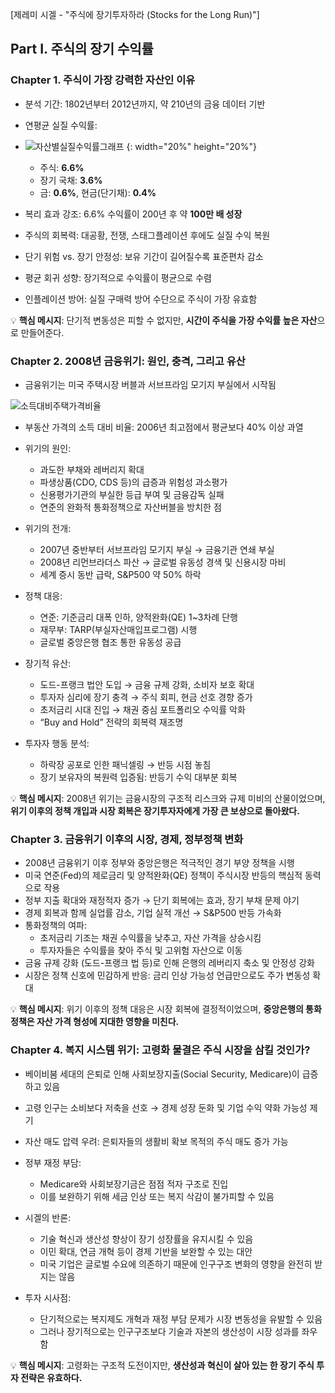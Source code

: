 [제레미 시겔 - "주식에 장기투자하라 (Stocks for the Long Run)"]

## Part I. 주식의 장기 수익률

### Chapter 1. 주식이 가장 강력한 자산인 이유
- 분석 기간: 1802년부터 2012년까지, 약 210년의 금융 데이터 기반
- 연평균 실질 수익률:
- ![자산별실질수익률그래프](https://github.com/user-attachments/assets/01d1cba0-ecb1-439a-bd54-e56c73e1f633) {: width="20%" height="20%"}
  - 주식: **6.6%**
  - 장기 국채: **3.6%**
  - 금: **0.6%**, 현금(단기채): **0.4%**

- 복리 효과 강조: 6.6% 수익률이 200년 후 약 **100만 배 성장**
- 주식의 회복력: 대공황, 전쟁, 스태그플레이션 후에도 실질 수익 복원
- 단기 위험 vs. 장기 안정성: 보유 기간이 길어질수록 표준편차 감소

- 평균 회귀 성향: 장기적으로 수익률이 평균으로 수렴
- 인플레이션 방어: 실질 구매력 방어 수단으로 주식이 가장 유효함

💡 **핵심 메시지**: 단기적 변동성은 피할 수 없지만, **시간이 주식을 가장 수익률 높은 자산**으로 만들어준다.

### Chapter 2. 2008년 금융위기: 원인, 충격, 그리고 유산
- 금융위기는 미국 주택시장 버블과 서브프라임 모기지 부실에서 시작됨
  
![소득대비주택가격비율](https://github.com/user-attachments/assets/15762f35-7ae1-4712-8fdb-92d604efe26e)
- 부동산 가격의 소득 대비 비율: 2006년 최고점에서 평균보다 40% 이상 과열
- 위기의 원인:
  - 과도한 부채와 레버리지 확대
  - 파생상품(CDO, CDS 등)의 급증과 위험성 과소평가
  - 신용평가기관의 부실한 등급 부여 및 금융감독 실패
  - 연준의 완화적 통화정책으로 자산버블을 방치한 점

- 위기의 전개:
  - 2007년 중반부터 서브프라임 모기지 부실 → 금융기관 연쇄 부실
  - 2008년 리먼브라더스 파산 → 글로벌 유동성 경색 및 신용시장 마비
  - 세계 증시 동반 급락, S&P500 약 50% 하락

- 정책 대응:
  - 연준: 기준금리 대폭 인하, 양적완화(QE) 1~3차례 단행
  - 재무부: TARP(부실자산매입프로그램) 시행
  - 글로벌 중앙은행 협조 통한 유동성 공급

- 장기적 유산:
  - 도드-프랭크 법안 도입 → 금융 규제 강화, 소비자 보호 확대
  - 투자자 심리에 장기 충격 → 주식 회피, 현금 선호 경향 증가
  - 초저금리 시대 진입 → 채권 중심 포트폴리오 수익률 악화
  - “Buy and Hold” 전략의 회복력 재조명

- 투자자 행동 분석:
  - 하락장 공포로 인한 패닉셀링 → 반등 시점 놓침
  - 장기 보유자의 복원력 입증됨: 반등기 수익 대부분 회복

💡 **핵심 메시지**: 2008년 위기는 금융시장의 구조적 리스크와 규제 미비의 산물이었으며, **위기 이후의 정책 개입과 시장 회복은 장기투자자에게 가장 큰 보상으로 돌아왔다.**

### Chapter 3. 금융위기 이후의 시장, 경제, 정부정책 변화
- 2008년 금융위기 이후 정부와 중앙은행은 적극적인 경기 부양 정책을 시행
- 미국 연준(Fed)의 제로금리 및 양적완화(QE) 정책이 주식시장 반등의 핵심적 동력으로 작용
- 정부 지출 확대와 재정적자 증가 → 단기 회복에는 효과, 장기 부채 문제 야기
- 경제 회복과 함께 실업률 감소, 기업 실적 개선 → S&P500 반등 가속화
- 통화정책의 여파:
  - 초저금리 기조는 채권 수익률을 낮추고, 자산 가격을 상승시킴
  - 투자자들은 수익률을 찾아 주식 및 고위험 자산으로 이동
- 금융 규제 강화 (도드-프랭크 법 등)로 인해 은행의 레버리지 축소 및 안정성 강화
- 시장은 정책 신호에 민감하게 반응: 금리 인상 가능성 언급만으로도 주가 변동성 확대

💡 **핵심 메시지**: 위기 이후의 정책 대응은 시장 회복에 결정적이었으며, **중앙은행의 통화정책은 자산 가격 형성에 지대한 영향을 미친다.**

### Chapter 4. 복지 시스템 위기: 고령화 물결은 주식 시장을 삼킬 것인가?
- 베이비붐 세대의 은퇴로 인해 사회보장지출(Social Security, Medicare)이 급증하고 있음
- 고령 인구는 소비보다 저축을 선호 → 경제 성장 둔화 및 기업 수익 약화 가능성 제기
- 자산 매도 압력 우려: 은퇴자들의 생활비 확보 목적의 주식 매도 증가 가능

- 정부 재정 부담:
  - Medicare와 사회보장기금은 점점 적자 구조로 진입
  - 이를 보완하기 위해 세금 인상 또는 복지 삭감이 불가피할 수 있음

- 시겔의 반론:
  - 기술 혁신과 생산성 향상이 장기 성장률을 유지시킬 수 있음
  - 이민 확대, 연금 개혁 등이 경제 기반을 보완할 수 있는 대안
  - 미국 기업은 글로벌 수요에 의존하기 때문에 인구구조 변화의 영향을 완전히 받지는 않음

- 투자 시사점:
  - 단기적으로는 복지제도 개혁과 재정 부담 문제가 시장 변동성을 유발할 수 있음
  - 그러나 장기적으로는 인구구조보다 기술과 자본의 생산성이 시장 성과를 좌우함

💡 **핵심 메시지**: 고령화는 구조적 도전이지만, **생산성과 혁신이 살아 있는 한 장기 주식 투자 전략은 유효하다.**

